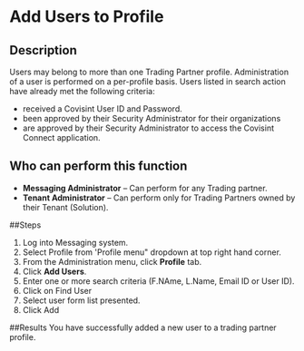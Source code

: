 # Add Users to Profile
## Description
Users may belong to more than one Trading Partner profile. Administration of a user is performed on a per-profile basis.
Users listed in search action have already met the following criteria:
* received a Covisint User ID and Password.
* been approved by their Security Administrator for their organizations
* are approved by their Security Administrator to access the Covisint Connect application.

## Who can perform this function
* **Messaging Administrator** – Can perform for any Trading partner.
* **Tenant Administrator** – Can perform only for Trading Partners owned by their Tenant (Solution).

##Steps
1. Log into Messaging system.
2. Select Profile from 'Profile menu" dropdown at top right hand corner.
3. From the Administration menu, click **Profile** tab.
4. Click **Add Users**.
5. Enter one or more search criteria (F.NAme, L.Name, Email ID or User ID).
6. Click on Find User
7. Select user form list presented.
8. Click Add

##Results
You have successfully added a new user to a trading partner profile.

